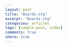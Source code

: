 ```yaml
---
layout: post
title: "Boards-stg"
excerpt: "Boards-stg"
categories: articles
tags: [sample-post, video]
comments: true
share: true
---
```

<div class="apester-board" channel-id="5ec3a9e4bbd85ec5b36efc4e"></div>
<script async src="https://static.stg.apester.com/js/sdk/latest/apester-sdk.js"></script>
